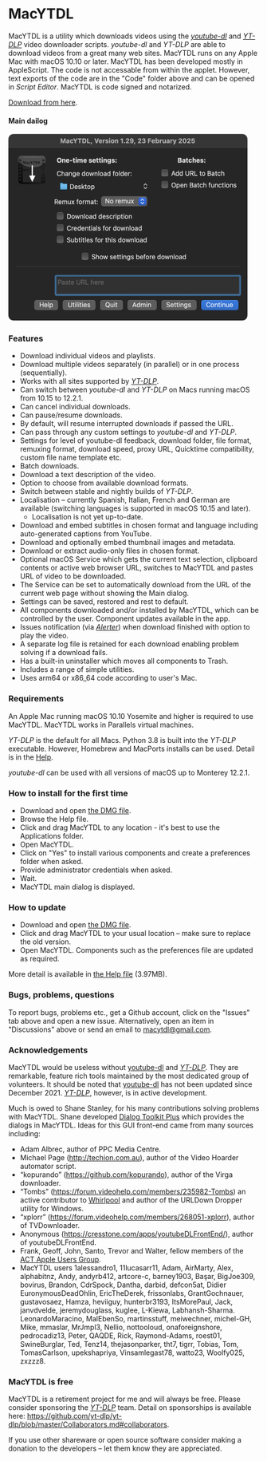 # MacYTDL

MacYTDL is a utility which downloads videos using the [_youtube-dl_](https://github.com/ytdl-org/youtube-dl) and [_YT-DLP_](https://github.com/yt-dlp/yt-dlp) video downloader scripts. _youtube-dl_ and _YT-DLP_ are able to download videos from a great many web sites. MacYTDL runs on any Apple Mac with macOS 10.10 or later. MacYTDL has been developed mostly in AppleScript. The code is not accessable from within the applet. However, text exports of the code are in the "Code" folder above and can be opened in _Script Editor_. MacYTDL is code signed and notarized.

[Download from here](https://github.com/section83/MacYTDL/releases/download/1.24.1/MacYTDL-v1.25.dmg).


#### Main dailog

<img src="https://github.com/section83/MacYTDL/blob/master/Images/Main.png" width="480" height="374">

### Features

* Download individual videos and playlists.
* Download multiple videos separately (in parallel) or in one process (sequentially).
* Works with all sites supported by [_YT-DLP_](https://github.com/yt-dlp/yt-dlp).
* Can switch between _youtube-dl_ and _YT-DLP_ on Macs running macOS from 10.15 to 12.2.1.
* Can cancel individual downloads.
* Can pause/resume downloads.
* By default, will resume interrupted downloads if passed the URL.
* Can pass through any custom settings to _youtube-dl_ and _YT-DLP_.
* Settings for level of youtube-dl feedback, download folder, file format, remuxing format, download speed, proxy URL, Quicktime compatibility, custom file name template etc.
* Batch downloads.
* Download a text description of the video.
* Option to choose from available download formats.
* Switch between stable and nightly builds of _YT-DLP_.
* Localisation – currently Spanish, Italian, French and German are available (switching languages is supported in macOS 10.15 and later).
  * Localisation is not yet up-to-date.
* Download and embed subtitles in chosen format and language including auto-generated captions from YouTube.
* Download and optionally embed thumbnail images and metadata.
* Download or extract audio-only files in chosen format.
* Optional macOS Service which gets the current text selection, clipboard contents or active web browser URL, switches to MacYTDL and pastes URL of video to be downloaded.
* The Service can be set to automatically download from the URL of the current web page without showing the Main dialog.
* Settings can be saved, restored and rest to default.
* All components downloaded and/or installed by MacYTDL, which can be controlled by the user. Component updates available in the app.
* Issues notification (via [*Alerter*](https://github.com/vjeantet/alerter)) when download finished with option to play the video.
* A separate log file is retained for each download enabling problem solving if a download fails.
* Has a built-in uninstaller which moves all components to Trash.
* Includes a range of simple utilities.
* Uses arm64 or x86_64 code according to user's Mac.

### Requirements

An Apple Mac running macOS 10.10 Yosemite and higher is required to use MacYTDL. MacYTDL works in Parallels virtual machines.

_YT-DLP_ is the default for all Macs. Python 3.8 is built into the _YT-DLP_ executable. However, Homebrew and MacPorts installs can be used. Detail is in the [Help](https://github.com/section83/MacYTDL/blob/master/Images/Help.pdf).

_youtube-dl_ can be used with all versions of macOS up to Monterey 12.2.1.

### How to install for the first time

* Download and open [the DMG file](https://github.com/section83/MacYTDL/releases/download/1.24.1/MacYTDL-v1.25.dmg).
* Browse the Help file.
* Click and drag MacYTDL to any location - it's best to use the Applications folder.
* Open MacYTDL.
* Click on "Yes" to install various components and create a preferences folder when asked.
* Provide administrator credentials when asked.
* Wait.
* MacYTDL main dialog is displayed.

### How to update

* Download and open [the DMG file](https://github.com/section83/MacYTDL/releases/download/1.24.1/MacYTDL-v1.25.dmg).
* Click and drag MacYTDL to your usual location – make sure to replace the old version.
* Open MacYTDL. Components such as the preferences file are updated as required.

More detail is available in [the Help file](https://github.com/section83/MacYTDL/blob/master/Images/Help.pdf) (3.97MB).

### Bugs, problems, questions
To report bugs, problems etc., get a Github account, click on the "Issues" tab above and open a new issue.  Alternatively, open an item in "Discussions" above or send an email to macytdl@gmail.com.

### Acknowledgements

MacYTDL would be useless without [youtube-dl](https://github.com/ytdl-org/youtube-dl) and [_YT-DLP_](https://github.com/yt-dlp/yt-dlp). They are remarkable, feature rich tools maintained by the most dedicated group of volunteers. It should be noted that [youtube-dl](https://github.com/ytdl-org/youtube-dl) has not been updated since December 2021. [_YT-DLP_](https://github.com/yt-dlp/yt-dlp), however, is in active development.

Much is owed to Shane Stanley, for his many contributions solving problems with MacYTDL. Shane developed [Dialog Toolkit Plus](https://latenightsw.com/support/freeware/) which provides the dialogs in MacYTDL. Ideas for this GUI front-end came from many sources including:

* Adam Albrec, author of PPC Media Centre.
* Michael Page (http://techion.com.au), author of the Video Hoarder automator script.
* “kopurando” (https://github.com/kopurando), author of the Virga downloader.
* “Tombs” (https://forum.videohelp.com/members/235982-Tombs) an active contributor to [Whirlpool](www.whirlpool.net.au) and author of the URLDown Dropper utility for Windows.
* “xplorr” (https://forum.videohelp.com/members/268051-xplorr), author of TVDownloader.
* Anonymous (https://cresstone.com/apps/youtubeDLFrontEnd/), author of youtubeDLFrontEnd.
* Frank, Geoff, John, Santo, Trevor and Walter, fellow members of the [ACT Apple Users Group](https://www.actapple.org.au).
* MacYTDL users 1alessandro1, 11lucasarr11, Adam, AirMarty, Alex, alphabitnz, Andy, andyrb412, artcore-c, barney1903, Başar, BigJoe309, bovirus, Brandon, CdrSpock, Dantha, darbid, defcon5at, Didier EuronymousDeadOhlin, EricTheDerek, frissonlabs, GrantGochnauer, gustavosaez, Hamza, heviiguy, hunterbr3193, ItsMorePaul, Jack, janvdvelde, jeremydouglass, kuglee, L-Kiewa, Labhansh-Sharma. LeonardoMaracino, MalEbenSo, martinsstuff, meiwechner, michel-GH, Mike, mmaslar, MrJmpl3, Nellio, nottooloud, onaforeignshore, pedrocadiz13, Peter, QAQDE, Rick, Raymond-Adams, roest01, SwineBurglar, Ted, Tenz14, thejasonparker, tht7, tigrr, Tobias, Tom, TomasCarlson, upekshapriya, Vinsamlegast78, watto23, Woolfy025, zxzzz8.

### MacYTDL is free

MacYTDL is a retirement project for me and will always be free. Please consider sponsoring the [_YT-DLP_](https://github.com/yt-dlp/yt-dlp) team. Detail on sponsorships is available here: https://github.com/yt-dlp/yt-dlp/blob/master/Collaborators.md#collaborators.

If you use other shareware or open source software consider making a donation to the developers – let them know they are appreciated.
